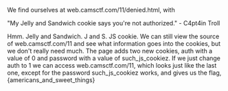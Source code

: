 We find ourselves at web.camsctf.com/11/denied.html, with 

"My Jelly and Sandwich cookie says you're not authorized." - C4pt4in Troll

Hmm. Jelly and Sandwich. J and S. JS cookie. We can still view the source of web.camsctf.com/11 and see what information goes into the cookies, but we don't really need much. The page adds two new cookies, auth with a value of 0 and password with a value of such_js_cookiez. If we just change auth to 1 we can access web.camsctf.com/11, which looks just like the last one, except for the password such_js_cookiez works, and gives us the flag, {americans_and_sweet_things}